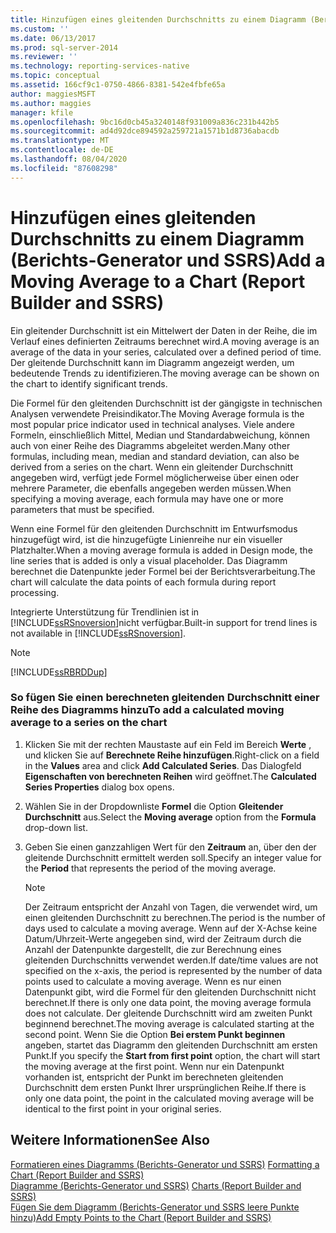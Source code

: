 ```yaml
---
title: Hinzufügen eines gleitenden Durchschnitts zu einem Diagramm (Berichts-Generator und SSRS) | Microsoft-Dokumentation
ms.custom: ''
ms.date: 06/13/2017
ms.prod: sql-server-2014
ms.reviewer: ''
ms.technology: reporting-services-native
ms.topic: conceptual
ms.assetid: 166cf9c1-0750-4866-8381-542e4fbfe65a
author: maggiesMSFT
ms.author: maggies
manager: kfile
ms.openlocfilehash: 9bc16d0cb45a3240148f931009a836c231b442b5
ms.sourcegitcommit: ad4d92dce894592a259721a1571b1d8736abacdb
ms.translationtype: MT
ms.contentlocale: de-DE
ms.lasthandoff: 08/04/2020
ms.locfileid: "87608298"
---
```

# <a name="add-a-moving-average-to-a-chart-report-builder-and-ssrs"></a><span data-ttu-id="3e530-102">Hinzufügen eines gleitenden Durchschnitts zu einem Diagramm (Berichts-Generator und SSRS)</span><span class="sxs-lookup"><span data-stu-id="3e530-102">Add a Moving Average to a Chart (Report Builder and SSRS)</span></span>
  <span data-ttu-id="3e530-103">Ein gleitender Durchschnitt ist ein Mittelwert der Daten in der Reihe, die im Verlauf eines definierten Zeitraums berechnet wird.</span><span class="sxs-lookup"><span data-stu-id="3e530-103">A moving average is an average of the data in your series, calculated over a defined period of time.</span></span> <span data-ttu-id="3e530-104">Der gleitende Durchschnitt kann im Diagramm angezeigt werden, um bedeutende Trends zu identifizieren.</span><span class="sxs-lookup"><span data-stu-id="3e530-104">The moving average can be shown on the chart to identify significant trends.</span></span>  
  
 <span data-ttu-id="3e530-105">Die Formel für den gleitenden Durchschnitt ist der gängigste in technischen Analysen verwendete Preisindikator.</span><span class="sxs-lookup"><span data-stu-id="3e530-105">The Moving Average formula is the most popular price indicator used in technical analyses.</span></span> <span data-ttu-id="3e530-106">Viele andere Formeln, einschließlich Mittel, Median und Standardabweichung, können auch von einer Reihe des Diagramms abgeleitet werden.</span><span class="sxs-lookup"><span data-stu-id="3e530-106">Many other formulas, including mean, median and standard deviation, can also be derived from a series on the chart.</span></span> <span data-ttu-id="3e530-107">Wenn ein gleitender Durchschnitt angegeben wird, verfügt jede Formel möglicherweise über einen oder mehrere Parameter, die ebenfalls angegeben werden müssen.</span><span class="sxs-lookup"><span data-stu-id="3e530-107">When specifying a moving average, each formula may have one or more parameters that must be specified.</span></span>  
  
 <span data-ttu-id="3e530-108">Wenn eine Formel für den gleitenden Durchschnitt im Entwurfsmodus hinzugefügt wird, ist die hinzugefügte Linienreihe nur ein visueller Platzhalter.</span><span class="sxs-lookup"><span data-stu-id="3e530-108">When a moving average formula is added in Design mode, the line series that is added is only a visual placeholder.</span></span> <span data-ttu-id="3e530-109">Das Diagramm berechnet die Datenpunkte jeder Formel bei der Berichtsverarbeitung.</span><span class="sxs-lookup"><span data-stu-id="3e530-109">The chart will calculate the data points of each formula during report processing.</span></span>  
  
 <span data-ttu-id="3e530-110">Integrierte Unterstützung für Trendlinien ist in [!INCLUDE[ssRSnoversion](../../includes/ssrsnoversion-md.md)]nicht verfügbar.</span><span class="sxs-lookup"><span data-stu-id="3e530-110">Built-in support for trend lines is not available in [!INCLUDE[ssRSnoversion](../../includes/ssrsnoversion-md.md)].</span></span>  
  
> [!NOTE]  
>  [!INCLUDE[ssRBRDDup](../../includes/ssrbrddup-md.md)]  
  
### <a name="to-add-a-calculated-moving-average-to-a-series-on-the-chart"></a><span data-ttu-id="3e530-111">So fügen Sie einen berechneten gleitenden Durchschnitt einer Reihe des Diagramms hinzu</span><span class="sxs-lookup"><span data-stu-id="3e530-111">To add a calculated moving average to a series on the chart</span></span>  
  
1.  <span data-ttu-id="3e530-112">Klicken Sie mit der rechten Maustaste auf ein Feld im Bereich **Werte** , und klicken Sie auf **Berechnete Reihe hinzufügen**.</span><span class="sxs-lookup"><span data-stu-id="3e530-112">Right-click on a field in the **Values** area and click **Add Calculated Series**.</span></span> <span data-ttu-id="3e530-113">Das Dialogfeld **Eigenschaften von berechneten Reihen** wird geöffnet.</span><span class="sxs-lookup"><span data-stu-id="3e530-113">The **Calculated Series Properties** dialog box opens.</span></span>  
  
2.  <span data-ttu-id="3e530-114">Wählen Sie in der Dropdownliste **Formel** die Option **Gleitender Durchschnitt** aus.</span><span class="sxs-lookup"><span data-stu-id="3e530-114">Select the **Moving average** option from the **Formula** drop-down list.</span></span>  
  
3.  <span data-ttu-id="3e530-115">Geben Sie einen ganzzahligen Wert für den **Zeitraum** an, über den der gleitende Durchschnitt ermittelt werden soll.</span><span class="sxs-lookup"><span data-stu-id="3e530-115">Specify an integer value for the **Period** that represents the period of the moving average.</span></span>  
  
    > [!NOTE]  
    >  <span data-ttu-id="3e530-116">Der Zeitraum entspricht der Anzahl von Tagen, die verwendet wird, um einen gleitenden Durchschnitt zu berechnen.</span><span class="sxs-lookup"><span data-stu-id="3e530-116">The period is the number of days used to calculate a moving average.</span></span> <span data-ttu-id="3e530-117">Wenn auf der X-Achse keine Datum/Uhrzeit-Werte angegeben sind, wird der Zeitraum durch die Anzahl der Datenpunkte dargestellt, die zur Berechnung eines gleitenden Durchschnitts verwendet werden.</span><span class="sxs-lookup"><span data-stu-id="3e530-117">If date/time values are not specified on the x-axis, the period is represented by the number of data points used to calculate a moving average.</span></span> <span data-ttu-id="3e530-118">Wenn es nur einen Datenpunkt gibt, wird die Formel für den gleitenden Durchschnitt nicht berechnet.</span><span class="sxs-lookup"><span data-stu-id="3e530-118">If there is only one data point, the moving average formula does not calculate.</span></span> <span data-ttu-id="3e530-119">Der gleitende Durchschnitt wird am zweiten Punkt beginnend berechnet.</span><span class="sxs-lookup"><span data-stu-id="3e530-119">The moving average is calculated starting at the second point.</span></span> <span data-ttu-id="3e530-120">Wenn Sie die Option **Bei erstem Punkt beginnen** angeben, startet das Diagramm den gleitenden Durchschnitt am ersten Punkt.</span><span class="sxs-lookup"><span data-stu-id="3e530-120">If you specify the **Start from first point** option, the chart will start the moving average at the first point.</span></span> <span data-ttu-id="3e530-121">Wenn nur ein Datenpunkt vorhanden ist, entspricht der Punkt im berechneten gleitenden Durchschnitt dem ersten Punkt Ihrer ursprünglichen Reihe.</span><span class="sxs-lookup"><span data-stu-id="3e530-121">If there is only one data point, the point in the calculated moving average will be identical to the first point in your original series.</span></span>  
  
## <a name="see-also"></a><span data-ttu-id="3e530-122">Weitere Informationen</span><span class="sxs-lookup"><span data-stu-id="3e530-122">See Also</span></span>  
 <span data-ttu-id="3e530-123">[Formatieren eines Diagramms &#40;Berichts-Generator und SSRS&#41;](formatting-a-chart-report-builder-and-ssrs.md) </span><span class="sxs-lookup"><span data-stu-id="3e530-123">[Formatting a Chart &#40;Report Builder and SSRS&#41;](formatting-a-chart-report-builder-and-ssrs.md) </span></span>  
 <span data-ttu-id="3e530-124">[Diagramme &#40;Berichts-Generator und SSRS&#41;](charts-report-builder-and-ssrs.md) </span><span class="sxs-lookup"><span data-stu-id="3e530-124">[Charts &#40;Report Builder and SSRS&#41;](charts-report-builder-and-ssrs.md) </span></span>  
 [<span data-ttu-id="3e530-125">Fügen Sie dem Diagramm &#40;Berichts-Generator und SSRS leere Punkte hinzu&#41;</span><span class="sxs-lookup"><span data-stu-id="3e530-125">Add Empty Points to the Chart &#40;Report Builder and SSRS&#41;</span></span>](add-empty-points-to-a-chart-report-builder-and-ssrs.md)  
  
  
